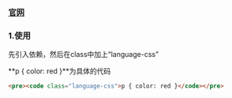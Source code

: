 ### [官网](https://prismjs.com/)

### 1.使用

先引入依赖，然后在class中加上“language-css”

**p { color: red }**为具体的代码

```html
<pre><code class="language-css">p { color: red }</code></pre>
```

